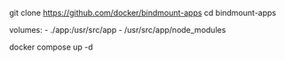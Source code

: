 <!-- Docker isolates all content, code, and data in a container from your local filesystem.

Sometimes you may want the container to access a directory on your system. This is when you use bind mounts. -->

git clone https://github.com/docker/bindmount-apps
cd bindmount-apps

volumes: 
    - ./app:/usr/src/app
    - /usr/src/app/node_modules

<!-- The volumes element tells Compose to mount the local folder ./app to /usr/src/app in the container for the todo-app service. This particular bind mount overwrites the static contents of the /usr/src/app directory in the container and creates what is known as a development container. The second instruction, /usr/src/app/node_modules, prevents the bind mount from overwriting the container's node_modules directory to preserve the packages installed in the container. -->

docker compose up -d